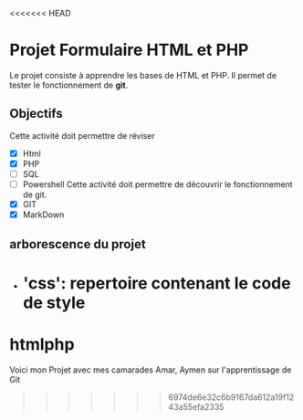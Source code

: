 <<<<<<< HEAD

# Projet Formulaire HTML et PHP

Le projet consiste à apprendre les bases de HTML et PHP.
Il permet de tester le fonctionnement de **git**.

## Objectifs

Cette activité doit permettre de réviser

- [x] Html
- [x] PHP
- [ ] SQL
- [ ] Powershell
      Cette activité doit permettre de découvrir le fonctionnement de git.
- [x] GIT
- [x] MarkDown

## arborescence du projet

- # 'css': repertoire contenant le code de style

# htmlphp

Voici mon Projet avec mes camarades Amar, Aymen sur l'apprentissage de Git

> > > > > > > 6974de6e32c6b9167da612a19f1243a55efa2335
